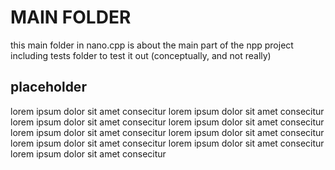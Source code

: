# MAIN FOLDER

this main folder in nano.cpp is about the main part of the npp project including tests folder to test it out (conceptually, and not really)

## placeholder

lorem ipsum dolor sit amet consecitur lorem ipsum dolor sit amet consecitur lorem ipsum dolor sit amet consecitur lorem ipsum dolor sit amet consecitur lorem ipsum dolor sit amet consecitur lorem ipsum dolor sit amet consecitur lorem ipsum dolor sit amet consecitur lorem ipsum dolor sit amet consecitur lorem ipsum dolor sit amet consecitur
